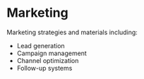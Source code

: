 # Marketing

Marketing strategies and materials including:
- Lead generation
- Campaign management
- Channel optimization
- Follow-up systems